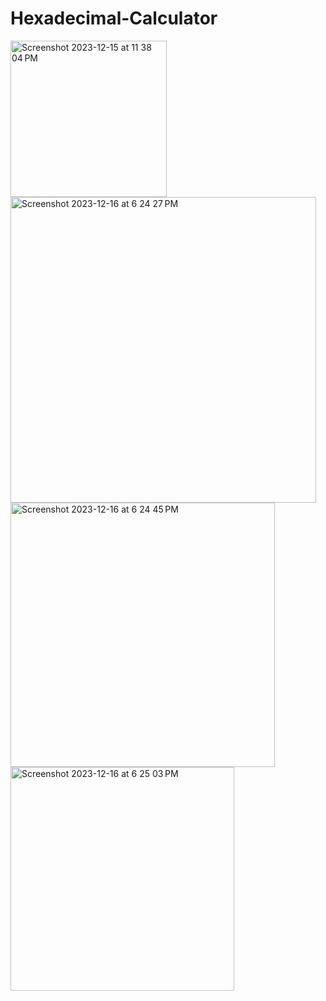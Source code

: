 # Hexadecimal-Calculator


<img width="250" alt="Screenshot 2023-12-15 at 11 38 04 PM" src="https://github.com/alifaiyaz1120/Hexadecimal-Calculator/assets/119764873/f9ac7f5a-db17-4ffe-9675-cf22a392a0f6">
<img width="489" alt="Screenshot 2023-12-16 at 6 24 27 PM" src="https://github.com/alifaiyaz1120/Hexadecimal-Calculator/assets/119764873/cf2aa548-045e-4d5a-a697-60b6aae9af40">
<img width="423" alt="Screenshot 2023-12-16 at 6 24 45 PM" src="https://github.com/alifaiyaz1120/Hexadecimal-Calculator/assets/119764873/b7d71cf6-7cd4-4bbb-8dec-4ac0bb0c7120">
<img width="358" alt="Screenshot 2023-12-16 at 6 25 03 PM" src="https://github.com/alifaiyaz1120/Hexadecimal-Calculator/assets/119764873/77c31a95-b2f2-4537-8c2f-d0023fa4714a">
